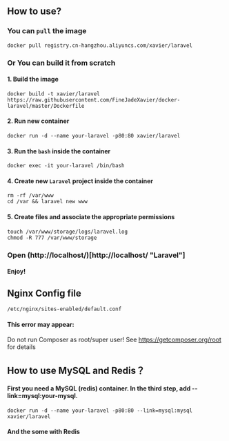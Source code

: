 
## How to use?

### You can `pull` the image

    docker pull registry.cn-hangzhou.aliyuncs.com/xavier/laravel

### Or You can build it from scratch

#### 1. Build the image

    docker build -t xavier/laravel https://raw.githubusercontent.com/FineJadeXavier/docker-laravel/master/Dockerfile

#### 2. Run new container

    docker run -d --name your-laravel -p80:80 xavier/laravel

#### 3. Run the `bash` inside the container
    docker exec -it your-laravel /bin/bash

#### 4. Create new `Laravel` project inside the container
    rm -rf /var/www  
    cd /var && laravel new www

#### 5. Create files and associate the appropriate permissions
    touch /var/www/storage/logs/laravel.log
    chmod -R 777 /var/www/storage

### Open (http://localhost/)[http://localhost/ "Laravel"]

#### Enjoy!

## Nginx Config file
    /etc/nginx/sites-enabled/default.conf

#### This error may appear:

Do not run Composer as root/super user! See https://getcomposer.org/root for details


## How to use MySQL and Redis？

#### First you need a MySQL (redis) container. In the third step, add --link=mysql:your-mysql.

    docker run -d --name your-laravel -p80:80 --link=mysql:mysql xavier/laravel
    
#### And the some with Redis

